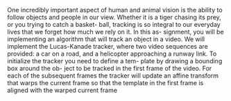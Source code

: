 One incredibly important aspect of human and animal vision is the ability to follow objects and people in our view. Whether it is a tiger chasing its prey, or you trying to catch a basket- ball, tracking is so integral to our everyday lives that we forget how much we rely on it. In this as- signment, you will be implementing an algorithm that will track an object in a video. We will implement the Lucas-Kanade tracker, where two video sequences are provided: a car on a road, and a helicopter approaching a runway link. To initialize the tracker you need to define a tem- plate by drawing a bounding box around the ob- ject to be tracked in the first frame of the video. For each of the subsequent frames the tracker will update an affine transform that warps the current frame so that the template in the first frame is aligned with the warped current frame
